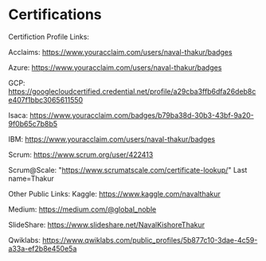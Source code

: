 # Certifications
Certifiction Profile Links:

Acclaims: https://www.youracclaim.com/users/naval-thakur/badges

Azure: https://www.youracclaim.com/users/naval-thakur/badges

GCP: https://googlecloudcertified.credential.net/profile/a29cba3ffb6dfa26deb8ce407f1bbc3065611550

Isaca: https://www.youracclaim.com/badges/b79ba38d-30b3-43bf-9a20-9f0b65c7b8b5

IBM: https://www.youracclaim.com/users/naval-thakur/badges

Scrum: https://www.scrum.org/user/422413

Scrum@Scale: "https://www.scrumatscale.com/certificate-lookup/"  Last name=Thakur 



Other Public Links:
Kaggle: https://www.kaggle.com/navalthakur

Medium: https://medium.com/@global_noble

SlideShare: https://www.slideshare.net/NavalKishoreThakur

Qwiklabs: https://www.qwiklabs.com/public_profiles/5b877c10-3dae-4c59-a33a-ef2b8e450e5a
